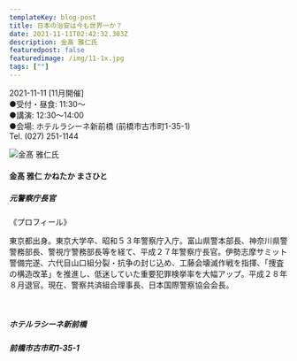 ```yaml
---
templateKey: blog-post
title: 日本の治安は今も世界一か？
date: 2021-11-11T02:42:32.303Z
description: 金髙 雅仁氏
featuredpost: false
featuredimage: /img/11-1x.jpg
tags: [""]
---
```

2021-11-11 \[11月開催]\
●受付・昼食: 11:30〜 \
●講演: 12:30〜14:00 \
●会場: ホテルラシーネ新前橋 (前橋市古市町1-35-1)\
Tel. (027) 251-1144  

![金髙 雅仁氏](/img/11-1x.jpg "金髙 雅仁 かねたか まさひと")

#### 金髙 雅仁 かねたか まさひと

##### 元警察庁長官

《プロフィール》

東京都出身。東京大学卒、昭和５３年警察庁入庁。富山県警本部長、神奈川県警警務部長、警視庁警務部長等を経て、平成２７年警察庁長官。伊勢志摩サミット警備完遂、六代目山口組分裂・抗争の封じ込め、工藤会壊滅作戦を指揮、「捜査の構造改革」を推進し、低迷していた重要犯罪検挙率を大幅アップ。平成２８年８月退官。現在、警察共済組合理事長、日本国際警察協会会長。

<br />

##### ホテルラシーネ新前橋

##### 前橋市古市町1-35-1[](#map)